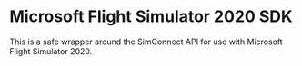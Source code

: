 # Microsoft Flight Simulator 2020 SDK

This is a safe wrapper around the SimConnect API for use with Microsoft Flight Simulator 2020.